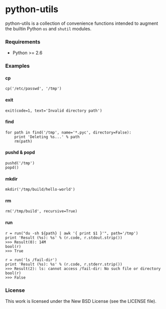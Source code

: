 python-utils
============

python-utils is a collection of convenience functions intended to augment the
builtin Python `os` and `shutil` modules.

### Requirements

 * Python >= 2.6

### Examples

#### cp

    cp('/etc/passwd', '/tmp')

#### exit

    exit(code=1, text='Invalid directory path')

#### find

    for path in find('/tmp', name='*.pyc', directory=False):
        print 'Deleting %s...' % path
        rm(path)

#### pushd & popd

    pushd('/tmp')
    popd()

#### mkdir

    mkdir('/tmp/build/hello-world')

#### rm

    rm('/tmp/build', recursive=True)

#### run

    r = run("du -sh ${path} | awk '{ print $1 }'", path='/tmp')
    print 'Result (%s): %s' % (r.code, r.stdout.strip())
    >>> Result(0): 14M
    bool(r)
    >>> True

    r = run('ls /fail-dir')
    print 'Result (%s): %s' % (r.code, r.stderr.strip())
    >>> Result(2): ls: cannot access /fail-dir: No such file or directory
    bool(r)
    >>> False

### License

This work is licensed under the New BSD License (see the LICENSE file).
